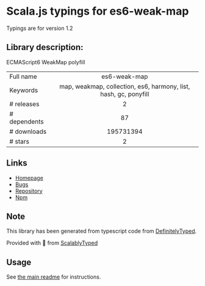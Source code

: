 
# Scala.js typings for es6-weak-map

Typings are for version 1.2

## Library description:
ECMAScript6 WeakMap polyfill

|                    |                 |
| ------------------ | :-------------: |
| Full name          | es6-weak-map |
| Keywords           | map, weakmap, collection, es6, harmony, list, hash, gc, ponyfill |
| # releases         | 2 |
| # dependents       | 87 |
| # downloads        | 195731394 |
| # stars            | 2 |

## Links
- [Homepage](https://github.com/medikoo/es6-weak-map#readme)
- [Bugs](https://github.com/medikoo/es6-weak-map/issues)
- [Repository](https://github.com/medikoo/es6-weak-map)
- [Npm](https://www.npmjs.com/package/es6-weak-map)
    


## Note
This library has been generated from typescript code from [DefinitelyTyped](https://definitelytyped.org).

Provided with :purple_heart: from [ScalablyTyped](https://github.com/oyvindberg/ScalablyTyped)

## Usage
See [the main readme](../../readme.md) for instructions.


